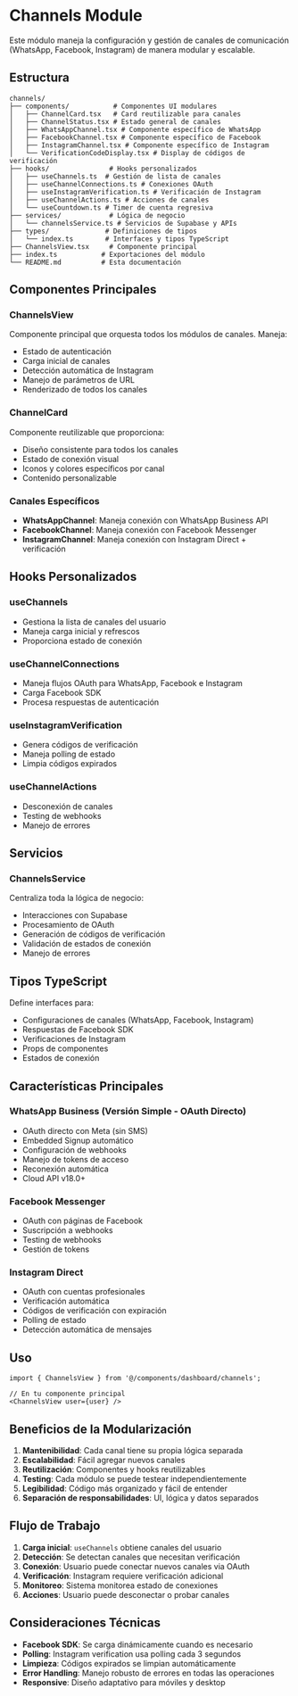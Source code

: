 # Channels Module

Este módulo maneja la configuración y gestión de canales de comunicación (WhatsApp, Facebook, Instagram) de manera modular y escalable.

## Estructura

```
channels/
├── components/           # Componentes UI modulares
│   ├── ChannelCard.tsx   # Card reutilizable para canales
│   ├── ChannelStatus.tsx # Estado general de canales
│   ├── WhatsAppChannel.tsx # Componente específico de WhatsApp
│   ├── FacebookChannel.tsx # Componente específico de Facebook
│   ├── InstagramChannel.tsx # Componente específico de Instagram
│   └── VerificationCodeDisplay.tsx # Display de códigos de verificación
├── hooks/               # Hooks personalizados
│   ├── useChannels.ts  # Gestión de lista de canales
│   ├── useChannelConnections.ts # Conexiones OAuth
│   ├── useInstagramVerification.ts # Verificación de Instagram
│   ├── useChannelActions.ts # Acciones de canales
│   └── useCountdown.ts # Timer de cuenta regresiva
├── services/            # Lógica de negocio
│   └── channelsService.ts # Servicios de Supabase y APIs
├── types/              # Definiciones de tipos
│   └── index.ts        # Interfaces y tipos TypeScript
├── ChannelsView.tsx     # Componente principal
├── index.ts           # Exportaciones del módulo
└── README.md          # Esta documentación
```

## Componentes Principales

### ChannelsView
Componente principal que orquesta todos los módulos de canales. Maneja:
- Estado de autenticación
- Carga inicial de canales
- Detección automática de Instagram
- Manejo de parámetros de URL
- Renderizado de todos los canales

### ChannelCard
Componente reutilizable que proporciona:
- Diseño consistente para todos los canales
- Estado de conexión visual
- Iconos y colores específicos por canal
- Contenido personalizable

### Canales Específicos
- **WhatsAppChannel**: Maneja conexión con WhatsApp Business API
- **FacebookChannel**: Maneja conexión con Facebook Messenger
- **InstagramChannel**: Maneja conexión con Instagram Direct + verificación

## Hooks Personalizados

### useChannels
- Gestiona la lista de canales del usuario
- Maneja carga inicial y refrescos
- Proporciona estado de conexión

### useChannelConnections
- Maneja flujos OAuth para WhatsApp, Facebook e Instagram
- Carga Facebook SDK
- Procesa respuestas de autenticación

### useInstagramVerification
- Genera códigos de verificación
- Maneja polling de estado
- Limpia códigos expirados

### useChannelActions
- Desconexión de canales
- Testing de webhooks
- Manejo de errores

## Servicios

### ChannelsService
Centraliza toda la lógica de negocio:
- Interacciones con Supabase
- Procesamiento de OAuth
- Generación de códigos de verificación
- Validación de estados de conexión
- Manejo de errores

## Tipos TypeScript

Define interfaces para:
- Configuraciones de canales (WhatsApp, Facebook, Instagram)
- Respuestas de Facebook SDK
- Verificaciones de Instagram
- Props de componentes
- Estados de conexión

## Características Principales

### WhatsApp Business (Versión Simple - OAuth Directo)
- OAuth directo con Meta (sin SMS)
- Embedded Signup automático
- Configuración de webhooks
- Manejo de tokens de acceso
- Reconexión automática
- Cloud API v18.0+

### Facebook Messenger
- OAuth con páginas de Facebook
- Suscripción a webhooks
- Testing de webhooks
- Gestión de tokens

### Instagram Direct
- OAuth con cuentas profesionales
- Verificación automática
- Códigos de verificación con expiración
- Polling de estado
- Detección automática de mensajes

## Uso

```tsx
import { ChannelsView } from '@/components/dashboard/channels';

// En tu componente principal
<ChannelsView user={user} />
```

## Beneficios de la Modularización

1. **Mantenibilidad**: Cada canal tiene su propia lógica separada
2. **Escalabilidad**: Fácil agregar nuevos canales
3. **Reutilización**: Componentes y hooks reutilizables
4. **Testing**: Cada módulo se puede testear independientemente
5. **Legibilidad**: Código más organizado y fácil de entender
6. **Separación de responsabilidades**: UI, lógica y datos separados

## Flujo de Trabajo

1. **Carga inicial**: `useChannels` obtiene canales del usuario
2. **Detección**: Se detectan canales que necesitan verificación
3. **Conexión**: Usuario puede conectar nuevos canales via OAuth
4. **Verificación**: Instagram requiere verificación adicional
5. **Monitoreo**: Sistema monitorea estado de conexiones
6. **Acciones**: Usuario puede desconectar o probar canales

## Consideraciones Técnicas

- **Facebook SDK**: Se carga dinámicamente cuando es necesario
- **Polling**: Instagram verification usa polling cada 3 segundos
- **Limpieza**: Códigos expirados se limpian automáticamente
- **Error Handling**: Manejo robusto de errores en todas las operaciones
- **Responsive**: Diseño adaptativo para móviles y desktop
